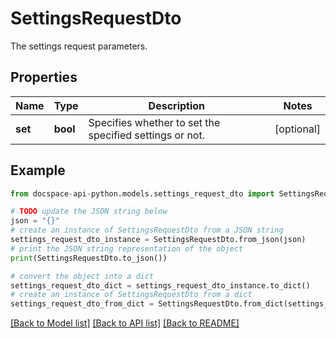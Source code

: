 # SettingsRequestDto
The settings request parameters.

## Properties

Name | Type | Description | Notes
------------ | ------------- | ------------- | -------------
**set** | **bool** | Specifies whether to set the specified settings or not. | [optional] 

## Example

```python
from docspace-api-python.models.settings_request_dto import SettingsRequestDto

# TODO update the JSON string below
json = "{}"
# create an instance of SettingsRequestDto from a JSON string
settings_request_dto_instance = SettingsRequestDto.from_json(json)
# print the JSON string representation of the object
print(SettingsRequestDto.to_json())

# convert the object into a dict
settings_request_dto_dict = settings_request_dto_instance.to_dict()
# create an instance of SettingsRequestDto from a dict
settings_request_dto_from_dict = SettingsRequestDto.from_dict(settings_request_dto_dict)
```
[[Back to Model list]](../README.md#documentation-for-models) [[Back to API list]](../README.md#documentation-for-api-endpoints) [[Back to README]](../README.md)


